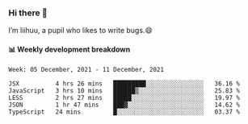 ### Hi there 👋
I’m liihuu, a pupil who likes to write bugs.😄


#### 📊 Weekly development breakdown
<!--START_SECTION:waka-->
```text
Week: 05 December, 2021 - 11 December, 2021

JSX          4 hrs 26 mins   █████████░░░░░░░░░░░░░░░░   36.16 % 
JavaScript   3 hrs 10 mins   ██████▒░░░░░░░░░░░░░░░░░░   25.83 % 
LESS         2 hrs 27 mins   █████░░░░░░░░░░░░░░░░░░░░   19.97 % 
JSON         1 hr 47 mins    ███▓░░░░░░░░░░░░░░░░░░░░░   14.62 % 
TypeScript   24 mins         █░░░░░░░░░░░░░░░░░░░░░░░░   03.37 % 
```
<!--END_SECTION:waka-->

<!--
**liihuu/liihuu** is a ✨ _special_ ✨ repository because its `README.md` (this file) appears on your GitHub profile.

Here are some ideas to get you started:

- 🔭 I’m currently working on ...
- 🌱 I’m currently learning ...
- 👯 I’m looking to collaborate on ...
- 🤔 I’m looking for help with ...
- 💬 Ask me about ...
- 📫 How to reach me: ...
- 😄 Pronouns: ...
- ⚡ Fun fact: ...
-->
